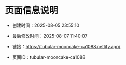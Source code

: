 # 页面信息说明

- 创建时间：2025-08-05 23:55:10

- 最后修改时间：2025-08-07 11:40:07

- 链接：https://tubular-mooncake-ca1088.netlify.app/

- 页面ID：tubular-mooncake-ca1088
